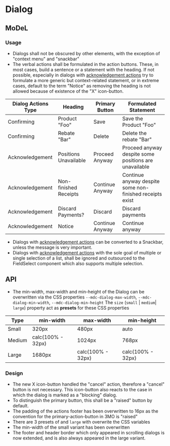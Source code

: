# Dialog

<!--- MDL: https://material.io/design/components/dialogs.html -->

<!--- MWC: https://github.com/material-components/material-components-web-components/tree/master/packages/dialog -->

## MoDeL

### Usage
- Dialogs shall not be obscured by other elements, with the exception of "context menu" and "snackbar"
- The verbal actions shall be formulated in the action buttons. These, in most cases, build a sentence or a statement with the heading. If not possible, especially in dialogs with [acknowledgement actions](https://material.io/components/dialogs#actions) try to formulate a more generic but context-related statement, or in extreme cases, default to the term "Notice" as removing the heading is not allowed because of existence of the "X" icon-button.

| Dialog Actions Type | Heading | Primary Button | Formulated Statement |
|-|-|-|-|
| Confirming | Product "Foo" | Save | Save the Product "Foo" |
| Confirming | Rebate "Bar" | Delete | Delete the rebate "Bar" |
| Acknowledgement | Positions Unavailable | Proceed Anyway | Proceed anyway despite some positions are unavailable |
| Acknowledgement | Non-finished Receipts | Continue Anyway | Continue anyway despite some non-finished receipts exist |
| Acknowledgement | Discard Payments? | Discard | Discard payments |
| Acknowledgement | Notice | Continue Anyway | Continue anyway |

- Dialogs with [acknowledgement actions](https://material.io/components/dialogs#actions) can be converted to a Snackbar, unless the message is very important.
- Dialogs with [acknowledgement actions](https://material.io/components/dialogs#actions) with the sole goal of multiple or single selection of a list, shall be ignored and outsourced to the FieldSelect component which also supports multiple selection.

## API
- The min-width, max-width and min-height of the Dialog can be overwritten via the CSS properties `--mdc-dialog-max-width`, `--mdc-dialog-min-width`, `--mdc-dialog-min-height`
The `size` (`small` | `medium`| `large`) property act as **presets** for these CSS properties

| Type | min-width | max-width | min-height |
|-|-|-|-|
| Small | 320px | 480px | auto |
| Medium | calc(100% - 32px) | 1024px | 768px |
| Large | 1680px | calc(100% - 32px) | calc(100% - 32px) |

### Design
- The new X icon-button handled the "cancel" action, therefore a "cancel" button is not necessary. This icon-button also reacts to the case in which the dialog is marked as a "blocking" dialog.
- To distinguish the primary button, this shall be a "raised" button by default.
- The padding of the actions footer has been overwritten to 16px as the convention for the primary-action-button in 3MO is "raised"
- There are 3 presets of and `large` with overwrite the CSS variables
- The min-width of the small variant has been overwritten
- The footer and header border which only appeared in scrolling dialogs is now extended, and is also always appeared in the large variant.